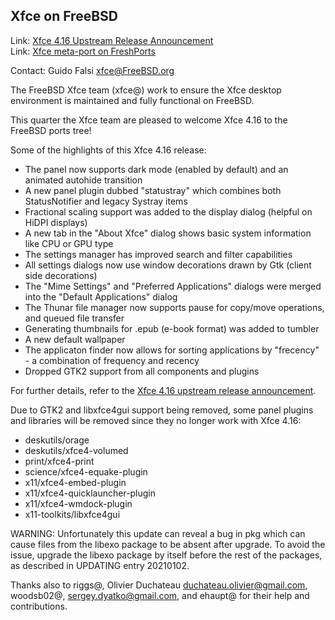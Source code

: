 ## Xfce on FreeBSD ##

Link:	 [Xfce 4.16 Upstream Release Announcement](https://xfce.org/about/news/?post=1608595200)  
Link:	 [Xfce meta-port on FreshPorts](https://www.freshports.org/x11-wm/xfce4)  

Contact: Guido Falsi <xfce@FreeBSD.org>  

The FreeBSD Xfce team (xfce@) work to ensure the Xfce desktop environment
is maintained and fully functional on FreeBSD.

This quarter the Xfce team are pleased to welcome Xfce 4.16
to the FreeBSD ports tree!

Some of the highlights of this Xfce 4.16 release:
 * The panel now supports dark mode (enabled by default) and an animated autohide transition
 * A new panel plugin dubbed "statustray" which combines both StatusNotifier and legacy Systray items
 * Fractional scaling support was added to the display dialog (helpful on HiDPI displays)
 * A new tab in the "About Xfce" dialog shows basic system information like CPU or GPU type
 * The settings manager has improved search and filter capabilities
 * All settings dialogs now use window decorations drawn by Gtk (client side decorations)
 * The "Mime Settings" and "Preferred Applications" dialogs were merged into the "Default Applications" dialog
 * The Thunar file manager now supports pause for copy/move operations, and queued file transfer
 * Generating thumbnails for .epub (e-book format) was added to tumbler
 * A new default wallpaper
 * The applicaton finder now allows for sorting applications by "frecency" - a combination of frequency and recency
 * Dropped GTK2 support from all components and plugins

For further details, refer to the [Xfce 4.16 upstream release announcement](https://xfce.org/about/news/?post=1608595200).

Due to GTK2 and libxfce4gui support being removed, some panel plugins
and libraries will be removed since they no longer work with Xfce 4.16:
 * deskutils/orage
 * deskutils/xfce4-volumed
 * print/xfce4-print
 * science/xfce4-equake-plugin
 * x11/xfce4-embed-plugin
 * x11/xfce4-quicklauncher-plugin
 * x11/xfce4-wmdock-plugin
 * x11-toolkits/libxfce4gui

WARNING: Unfortunately this update can reveal a bug in pkg which can
cause files from the libexo package to be absent after upgrade.
To avoid the issue, upgrade the libexo package by itself before
the rest of the packages, as described in UPDATING entry 20210102.

Thanks also to riggs@, Olivier Duchateau <duchateau.olivier@gmail.com>,
woodsb02@, sergey.dyatko@gmail.com, and ehaupt@ for their help and
contributions.
